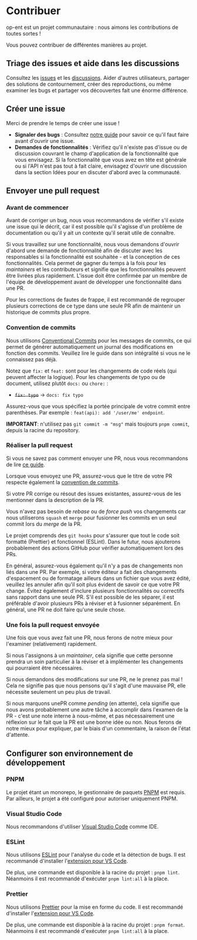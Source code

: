 # Contribuer

op-ent est un projet communautaire : nous aimons les contributions de toutes sortes !

Vous pouvez contribuer de différentes manières au projet.

## Triage des issues et aide dans les discussions

Consultez les [issues](https://github.com/op-ent/op-ent/issues) et les [discussions](https://github.com/op-ent/op-ent/discussions). Aider d'autres utilisateurs, partager des solutions de contournement, créer des reproductions, ou même examiner les bugs et partager vos découvertes fait une énorme différence.

## Créer une issue

Merci de prendre le temps de créer une issue !

- **Signaler des bugs** : Consultez [notre guide](/communaute/signaler-un-bug) pour savoir ce qu'il faut faire avant d'ouvrir une issue.
- **Demandes de fonctionnalités** : Vérifiez qu'il n'existe pas d'issue ou de discussion couvrant le champ d'application de la fonctionnalité que vous envisagez. Si la fonctionnalité que vous avez en tête est générale ou si l'API n'est pas tout à fait claire, envisagez d'ouvrir une discussion dans la section Idées pour en discuter d'abord avec la communauté.

## Envoyer une pull request

### Avant de commencer

Avant de corriger un bug, nous vous recommandons de vérifier s'il existe une issue qui le décrit, car il est possible qu'il s'agisse d'un problème de documentation ou qu'il y ait un contexte qu'il serait utile de connaître.

Si vous travaillez sur une fonctionnalité, nous vous demandons d'ouvrir d'abord une demande de fonctionnalité afin de discuter avec les responsables si la fonctionnalité est souhaitée - et la conception de ces fonctionnalités. Cela permet de gagner du temps à la fois pour les _maintainers_ et les contributeurs et signifie que les fonctionnalités peuvent être livrées plus rapidement. L'issue doit être confirmée par un membre de l'équipe de développement avant de développer une fonctionnalité dans une PR.

Pour les corrections de fautes de frappe, il est recommandé de regrouper plusieurs corrections de ce type dans une seule PR afin de maintenir un historique de commits plus propre.

### Convention de commits

Nous utilisons [Conventional Commits](https://www.conventionalcommits.org/) pour les messages de commits, ce qui permet de générer automatiquement un journal des modifications en fonction des commits. Veuillez lire le guide dans son intégralité si vous ne le connaissez pas déjà.

Notez que `fix:` et `feat:` sont pour les changements de code réels (qui peuvent affecter la logique). Pour les changements de typo ou de document, utilisez plutôt `docs:` ou `chore:` :

- ~~`fix: typo`~~ -> `docs: fix typo`

Assurez-vous que vous spécifiez la portée principale de votre commit entre parenthèses. Par exemple : `feat(api): add '/user/me' endpoint`.

**IMPORTANT**: n'utilisez pas `git commit -m "msg"` mais toujours `pnpm commit`, depuis la racine du repository.

### Réaliser la pull request

Si vous ne savez pas comment envoyer une PR, nous vous recommandons de lire [ce guide](https://docs.github.com/en/pull-requests/collaborating-with-pull-requests/proposing-changes-to-your-work-with-pull-requests/creating-a-pull-request).

Lorsque vous envoyez une PR, assurez-vous que le titre de votre PR respecte également la [convention de commits](#convention-de-commits).

Si votre PR corrige ou résout des issues existantes, assurez-vous de les mentionner dans la description de la PR.

Vous n'avez pas besoin de _rebase_ ou de _force push_ vos changements car nous utiliserons `squash` et `merge` pour fusionner les commits en un seul commit lors du _merge_ de la PR.

Le projet comprends des `git hooks` pour s'assurer que tout le code soit formatté (Prettier) et fonctionnel (ESLint). Dans le futur, nous ajouterons probablement des actions GitHub pour vérifier automatiquement lors des PRs.

En général, assurez-vous également qu'il n'y a pas de changements non liés dans une PR. Par exemple, si votre éditeur a fait des changements d'espacement ou de formatage ailleurs dans un fichier que vous avez édité, veuillez les annuler afin qu'il soit plus évident de savoir ce que votre PR change. Évitez également d'inclure plusieurs fonctionnalités ou correctifs sans rapport dans une seule PR. S'il est possible de les séparer, il est préférable d'avoir plusieurs PRs à réviser et à fusionner séparément. En général, une PR ne doit faire qu'une seule chose.

### Une fois la pull request envoyée

Une fois que vous avez fait une PR, nous ferons de notre mieux pour l'examiner (relativement) rapidement.

Si nous l'assignons à un _maintainer_, cela signifie que cette personne prendra un soin particulier à la réviser et à implémenter les changements qui pourraient être nécessaires.

Si nous demandons des modifications sur une PR, ne le prenez pas mal ! Cela ne signifie pas que nous pensons qu'il s'agit d'une mauvaise PR, elle nécessite seulement un peu plus de travail.

Si nous marquons unePR comme _pending_ (en attente), cela signifie que nous avons probablement une autre tâche à accomplir dans l'examen de la PR - c'est une note interne à nous-même, et pas nécessairement une réflexion sur le fait que la PR est une bonne idée ou non. Nous ferons de notre mieux pour expliquer, par le biais d'un commentaire, la raison de l'état d'attente.

## Configurer son environnement de développement

### PNPM

Le projet étant un monorepo, le gestionnaire de paquets [PNPM](https://pnpm.io) est requis. Par ailleurs, le projet a été configuré pour autoriser uniquement PNPM.

### Visual Studio Code

Nous recommandons d'utiliser [Visual Studio Code](https://code.visualstudio.com/) comme IDE.

### ESLint

Nous utilisons [ESLint](https://eslint.org/) pour l'analyse du code et la détection de bugs. Il est recommandé d'installer l'[extension pour VS Code](https://marketplace.visualstudio.com/items?itemName=dbaeumer.vscode-eslint).

De plus, une commande est disponible à la racine du projet : `pnpm lint`. Néanmoins il est recommandé d'exécuter `pnpm lint:all` à la place.

### Prettier

Nous utilisons [Prettier](https://prettier.io/) pour la mise en forme du code. Il est recommandé d'installer l'[extension pour VS Code](https://marketplace.visualstudio.com/items?itemName=esbenp.prettier-vscode).

De plus, une commande est disponible à la racine du projet : `pnpm format`. Néanmoins il est recommandé d'exécuter `pnpm lint:all` à la place.
